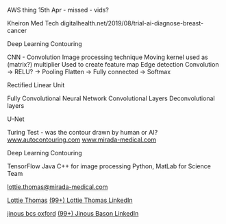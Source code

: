 
AWS thing 15th Apr - missed - vids?

Kheiron Med Tech
digitalhealth.net/2019/08/trial-ai-diagnose-breast-cancer

Deep Learning Contouring

CNN - Convolution
Image processing technique
Moving kernel used as (matrix?) multiplier
Used to create feature map
Edge detection
Convolution -> RELU? -> Pooling
Flatten -> Fully connected -> Softmax

Rectified Linear Unit

Fully Convolutional Neural Network
Convolutional Layers
Deconvolutional layers

U-Net

Turing Test - was the contour drawn by human or AI?
www.autocontouring.com
www.mirada-medical.com



Deep Learning Contouring

TensorFlow
Java
C++ for image processing
Python, MatLab for Science Team

lottie.thomas@mirada-medical.com

[Lottie Thomas](https://www.google.com/search?q=Lottie+Thomas&ie=UTF-8)
[(99+) Lottie Thomas  LinkedIn ](https://www.linkedin.com/in/lottie-thomas/?originalSubdomain=uk)


[jinous bcs oxford](https://www.google.com/search?q=jinous+bcs+oxford&gs_lcp=Cgdnd3Mtd2l6EAM6BwgAEEcQsAM6BAgjECc6AggAOgIILjoICC4QxwEQrwE6BggAEBYQHjoFCCEQoAE6BwghEAoQoAE6BAghEBVQ7acBWKm-AWDzvwFoAnACeACAAdgBiAHVCpIBBTQuNy4xmAEAoAEBqgEHZ3dzLXdpesgBBcABAQ&sclient=gws-wiz&uact=5)
[(99+) Jinous Bason  LinkedIn ](https://www.linkedin.com/in/jinous-bason-68886625/?originalSubdomain=uk)
